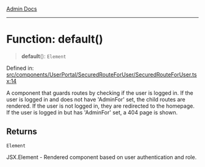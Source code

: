 [Admin Docs](/)

***

# Function: default()

> **default**(): `Element`

Defined in: [src/components/UserPortal/SecuredRouteForUser/SecuredRouteForUser.tsx:14](https://github.com/Aad1tya27/talawa-admin/blob/dd4a08e622d0fa38bcf9758a530e8cdf917dbac8/src/components/UserPortal/SecuredRouteForUser/SecuredRouteForUser.tsx#L14)

A component that guards routes by checking if the user is logged in.
If the user is logged in and does not have 'AdminFor' set, the child routes are rendered.
If the user is not logged in, they are redirected to the homepage.
If the user is logged in but has 'AdminFor' set, a 404 page is shown.

## Returns

`Element`

JSX.Element - Rendered component based on user authentication and role.
